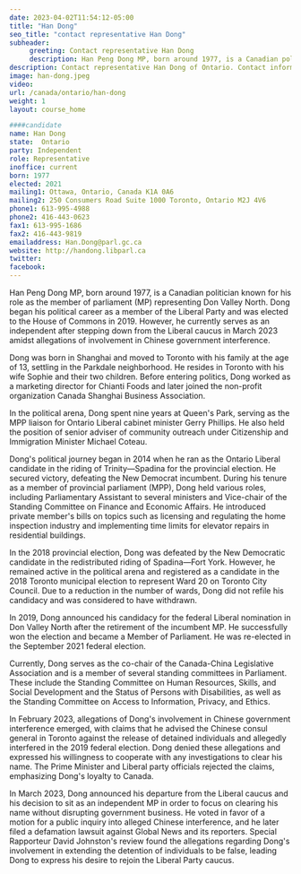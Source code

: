 ```yaml
---
date: 2023-04-02T11:54:12-05:00
title: "Han Dong"
seo_title: "contact representative Han Dong"
subheader:
     greeting: Contact representative Han Dong
     description: Han Peng Dong MP, born around 1977, is a Canadian politician known for his role as the member of parliament (MP) representing Don Valley North.
description: Contact representative Han Dong of Ontario. Contact information for Han Dong includes email address, phone number, and mailing address.
image: han-dong.jpeg
video:
url: /canada/ontario/han-dong
weight: 1
layout: course_home

####candidate
name: Han Dong
state:	Ontario
party: Independent
role: Representative
inoffice: current
born: 1977
elected: 2021
mailing1: Ottawa, Ontario, Canada K1A 0A6
mailing2: 250 Consumers Road Suite 1000 Toronto, Ontario M2J 4V6
phone1: 613-995-4988
phone2: 416-443-0623
fax1: 613-995-1686
fax2: 416-443-9819
emailaddress: Han.Dong@parl.gc.ca
website: http://handong.libparl.ca
twitter:
facebook:
---
```


Han Peng Dong MP, born around 1977, is a Canadian politician known for his role as the member of parliament (MP) representing Don Valley North. Dong began his political career as a member of the Liberal Party and was elected to the House of Commons in 2019. However, he currently serves as an independent after stepping down from the Liberal caucus in March 2023 amidst allegations of involvement in Chinese government interference.

Dong was born in Shanghai and moved to Toronto with his family at the age of 13, settling in the Parkdale neighborhood. He resides in Toronto with his wife Sophie and their two children. Before entering politics, Dong worked as a marketing director for Chianti Foods and later joined the non-profit organization Canada Shanghai Business Association.

In the political arena, Dong spent nine years at Queen's Park, serving as the MPP liaison for Ontario Liberal cabinet minister Gerry Phillips. He also held the position of senior adviser of community outreach under Citizenship and Immigration Minister Michael Coteau.

Dong's political journey began in 2014 when he ran as the Ontario Liberal candidate in the riding of Trinity—Spadina for the provincial election. He secured victory, defeating the New Democrat incumbent. During his tenure as a member of provincial parliament (MPP), Dong held various roles, including Parliamentary Assistant to several ministers and Vice-chair of the Standing Committee on Finance and Economic Affairs. He introduced private member's bills on topics such as licensing and regulating the home inspection industry and implementing time limits for elevator repairs in residential buildings.

In the 2018 provincial election, Dong was defeated by the New Democratic candidate in the redistributed riding of Spadina—Fort York. However, he remained active in the political arena and registered as a candidate in the 2018 Toronto municipal election to represent Ward 20 on Toronto City Council. Due to a reduction in the number of wards, Dong did not refile his candidacy and was considered to have withdrawn.

In 2019, Dong announced his candidacy for the federal Liberal nomination in Don Valley North after the retirement of the incumbent MP. He successfully won the election and became a Member of Parliament. He was re-elected in the September 2021 federal election.

Currently, Dong serves as the co-chair of the Canada-China Legislative Association and is a member of several standing committees in Parliament. These include the Standing Committee on Human Resources, Skills, and Social Development and the Status of Persons with Disabilities, as well as the Standing Committee on Access to Information, Privacy, and Ethics.

In February 2023, allegations of Dong's involvement in Chinese government interference emerged, with claims that he advised the Chinese consul general in Toronto against the release of detained individuals and allegedly interfered in the 2019 federal election. Dong denied these allegations and expressed his willingness to cooperate with any investigations to clear his name. The Prime Minister and Liberal party officials rejected the claims, emphasizing Dong's loyalty to Canada.

In March 2023, Dong announced his departure from the Liberal caucus and his decision to sit as an independent MP in order to focus on clearing his name without disrupting government business. He voted in favor of a motion for a public inquiry into alleged Chinese interference, and he later filed a defamation lawsuit against Global News and its reporters. Special Rapporteur David Johnston's review found the allegations regarding Dong's involvement in extending the detention of individuals to be false, leading Dong to express his desire to rejoin the Liberal Party caucus.
